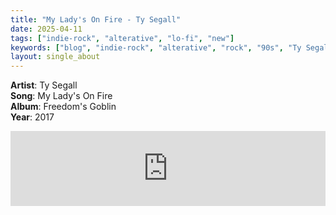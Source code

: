 ```yaml
---
title: "My Lady's On Fire - Ty Segall"
date: 2025-04-11
tags: ["indie-rock", "alterative", "lo-fi", "new"] 
keywords: ["blog", "indie-rock", "alterative", "rock", "90s", "Ty Segall"] #["indie-rock", "alterative", "rock", "lo-fi", "new", "60s", "70s", "80s", "90s", "2000s", "2010s", "2020s"]
layout: single_about
---
```


**Artist**: Ty Segall \
**Song**: My Lady's On Fire \
**Album**: Freedom's Goblin \
**Year**: 2017

<iframe style="border: 0; width: 100%; height: 120px;" src="https://bandcamp.com/EmbeddedPlayer/album=637178727/size=large/bgcol=ffffff/linkcol=0687f5/tracklist=false/artwork=small/transparent=true/" seamless><a href="https://tysegall.bandcamp.com/album/my-ladys-on-fire">My Lady&#39;s On Fire by Ty Segall</a></iframe>